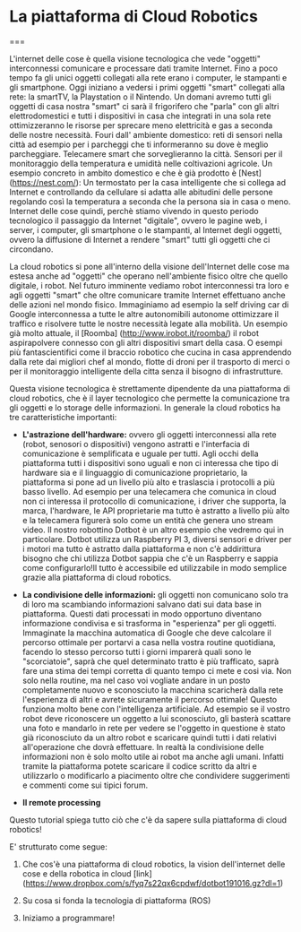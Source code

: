 # La piattaforma di Cloud Robotics
===

L'internet delle cose è quella visione tecnologica che vede "oggetti" interconnessi comunicare e processare dati tramite Internet. Fino a poco tempo fa gli unici oggetti collegati alla rete erano i computer, le stampanti e gli smartphone. Oggi iniziano a vedersi i primi oggetti "smart" collegati alla rete: la smartTV, la Playstation o il Nintendo. Un domani avremo tutti gli oggetti di casa nostra "smart" ci sarà il frigorifero che "parla" con gli altri elettrodomestici e tutti i dispositivi in casa che integrati in una sola rete ottimizzeranno le risorse per sprecare meno elettricità e gas a seconda delle nostre necessità. Fouri dall' ambiente domestico: reti di sensori nella città ad esempio per i parcheggi che ti informeranno su dove è meglio parcheggiare. Telecamere smart che sorveglieranno la città. Sensori per il monitoraggio della temperatura e umidità nelle coltivazioni agricole. Un esempio concreto in ambito domestico e che è già prodotto è  [Nest] (https://nest.com/): Un termostato per la casa intelligente che si collega ad Internet e controllando da cellulare si adatta alle abitudini delle persone regolando così la temperatura a seconda che la persona sia in casa o meno. 
Internet delle cose quindi, perchè stiamo vivendo in questo periodo tecnologico il passaggio da Internet "digitale", ovvero le pagine web, i server, i computer, gli smartphone o le stampanti, al Internet degli oggetti, ovvero la diffusione di Internet a rendere "smart" tutti gli oggetti che ci circondano.

La cloud robotics si pone all'interno della visione dell'Internet delle cose ma estesa anche ad "oggetti" che operano nell'ambiente fisico oltre che quello digitale, i robot. Nel futuro imminente vediamo robot interconnessi tra loro e agli oggetti "smart" che oltre comunicare tramite Internet effettuano anche delle azioni nel mondo fisico. Immaginiamo ad esempio la self driving car di Google interconnessa a tutte le altre autonomibili autonome ottimizzare il traffico e risolvere tutte le nostre necessità legate alla mobilità. Un esempio già molto attuale, il [Roomba] (http://www.irobot.it/roomba/) il robot aspirapolvere connesso con gli altri dispositivi smart della casa. O esempi più fantascientifici come il braccio robotico che cucina in casa apprendendo dalla rete dai migliori chef al mondo, flotte di droni per il trasporto di merci o per il monitoraggio intelligente della citta senza il bisogno di infrastrutture.

Questa visione tecnologica è strettamente dipendente da una piattaforma di cloud robotics, che è il layer tecnologico che permette la comunicazione tra gli oggetti e lo storage delle informazioni. In generale la cloud robotics ha tre caratteristiche importanti:

* **L'astrazione dell'hardware:** ovvero gli oggetti interconnessi alla rete (robot, senosori o dispositivi) vengono astratti e l'interfacia di comunicazione è semplificata e uguale per tutti. Agli occhi della piattaforma tutti i dispositivi sono uguali e non ci interessa che tipo di hardware sia e il linguaggio di comunicazione proprietario, la piattaforma si pone ad un livello più alto e traslascia i protocolli a più basso livello. Ad esempio per una telecamera che comunica in cloud non ci interessa il protocollo di comunicazione, i driver che supporta, la marca, l'hardware, le API proprietarie ma tutto è astratto a livello più alto e la telecamera figurerà solo come un entità che genera uno stream video. Il nostro robottino Dotbot è un altro esempio che vedremo qui in particolare. Dotbot utilizza un Raspberry PI 3, diversi sensori e driver per i motori ma tutto è astratto dalla piattaforma e non c'è addirittura bisogno che chi utilizza Dotbot sappia che c'è un Raspberry e sappia come configurarlo!Il tutto è accessibile ed utilizzabile in modo semplice grazie alla piattaforma di cloud robotics.

* **La condivisione delle informazioni:** gli oggetti non comunicano solo tra di loro ma scambiando informazioni salvano dati sui data base in piattaforma. Questi dati processati in modo opportuno diventano informazione condivisa e si trasforma in "esperienza" per gli oggetti. Immaginate la macchina automatica di Google che deve calcolare il percorso ottimale per portarvi a casa nella vostra routine quotidiana, facendo lo stesso percorso tutti i giorni imparerà quali sono le "scorciatoie", saprà che quel determinato tratto è più trafficato, saprà fare una stima dei tempi corretta di quanto tempo ci mete e cosi via. Non solo nella routine, ma nel caso voi vogliate andare in un posto completamente nuovo e sconosciuto la macchina scaricherà dalla rete l'esperienza di altri e avrete sicuramente il percorso ottimale! Questo funziona molto bene con l'intelligenza artificiale. Ad esempio se il vostro robot deve riconoscere un oggetto a lui sconosciuto, gli basterà scattare una foto e mandarlo in rete per vedere se l'oggetto in questione è stato già riconosciuto da un altro robot e scaricare quindi tutti i dati relativi all'operazione che dovrà effettuare. In realtà la condivisione delle informazioni non è solo molto utile ai robot ma anche agli umani. Infatti tramite la piattaforma potete scaricare il codice scritto da altri e utilizzarlo o modificarlo a piacimento oltre che condividere suggerimenti e commenti come sui tipici forum.

* **Il remote processing**

Questo tutorial spiega tutto ciò che c'è da sapere sulla piattaforma di cloud robotics! 

E' strutturato come segue:

1) Che cos'è una piattaforma di cloud robotics, la vision dell'internet delle cose e della robotica in cloud [link] (https://www.dropbox.com/s/fyq7s22qx6cpdwf/dotbot191016.gz?dl=1)

2) Su cosa si fonda la tecnologia di piattaforma (ROS)

3) Iniziamo a programmare!
